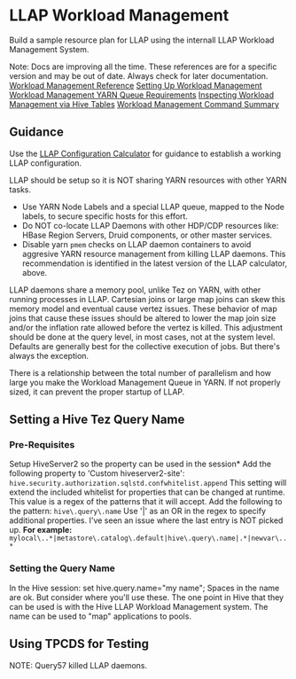 # LLAP Workload Management

Build a sample resource plan for LLAP using the internall LLAP Workload Management System.

Note: Docs are improving all the time.  These references are for a specific version and may be out of date.  Always check for later documentation.
[Workload Management Reference](https://docs.cloudera.com/HDPDocuments/HDP3/HDP-3.1.5/hive-workload/content/hive_workload_management.html)
[Setting Up Workload Management](https://docs.cloudera.com/HDPDocuments/HDP3/HDP-3.1.5/hive-workload/content/hive_setting_up_and_using_a_resource_plan.html)
[Workload Management YARN Queue Requirements](https://docs.cloudera.com/HDPDocuments/HDP3/HDP-3.1.5/hive-workload/content/hive_interactive_queue.html)
[Inspecting Workload Management via Hive Tables](https://docs.cloudera.com/HDPDocuments/HDP3/HDP-3.1.5/hive-workload/content/hive_workload_management_entity_data_in_sys.html)
[Workload Management Command Summary](https://docs.cloudera.com/HDPDocuments/HDP3/HDP-3.1.5/hive-workload-commands/content/hive_workload_management_command_summary.html)

## Guidance
Use the [LLAP Configuration Calculator](https://github.com/dstreev/hive_llap_calculator) for guidance to establish a working LLAP configuration.

LLAP should be setup so it is NOT sharing YARN resources with other YARN tasks.
- Use YARN Node Labels and a special LLAP queue, mapped to the Node labels, to secure specific hosts for this effort.
- Do NOT co-locate LLAP Daemons with other HDP/CDP resources like: HBase Region Servers, Druid components, or other master services.
- Disable yarn `pmem` checks on LLAP daemon containers to avoid aggresive YARN resource management from killing LLAP daemons.  This recommendation is identified in the latest version of the LLAP calculator, above.

LLAP daemons share a memory pool, unlike Tez on YARN, with other running processes in LLAP.  Cartesian joins or large map joins can skew this memory model and eventual cause vertez issues.  These behavior of map joins that cause these issues should be altered to lower the map join size and/or the inflation rate allowed before the vertez is killed. This adjustment should be done at the query level, in most cases, not at the system level.  Defaults are generally best for the collective execution of jobs.  But there's always the exception.

There is a relationship between the total number of parallelism and how large you make the Workload Management Queue in YARN. If not properly sized, it can prevent the proper startup of LLAP.

## Setting a Hive Tez Query Name
### Pre-Requisites
Setup HiveServer2 so the property can be used in the session\*
Add the following property to 'Custom hiveserver2-site':
`hive.security.authorization.sqlstd.confwhitelist.append`
This setting will extend the included whitelist for properties that can be changed at runtime. This value is a regex of the patterns that it will accept.
Add the following to the pattern:
`hive\.query\.name`
Use '|' as an OR in the regex to specify additional properties.
I've seen an issue where the last entry is NOT picked up.
**For example:**
`mylocal\..*|metastore\.catalog\.default|hive\.query\.name|.*|newvar\..*`

### Setting the Query Name
In the Hive session:
set hive.query.name="my name";
Spaces in the name are ok. But consider where you'll use these. The one point in Hive that they can be used is with the Hive LLAP Workload Management system. The name can be used to "map" applications to pools.


## Using TPCDS for Testing

NOTE:
Query57 killed LLAP daemons.


